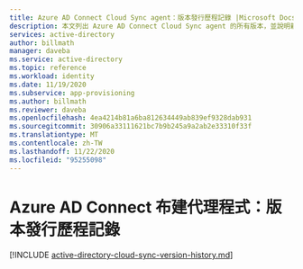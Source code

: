 ```yaml
---
title: Azure AD Connect Cloud Sync agent：版本發行歷程記錄 |Microsoft Docs
description: 本文列出 Azure AD Connect Cloud Sync agent 的所有版本，並說明新功能和已修正的問題
services: active-directory
author: billmath
manager: daveba
ms.service: active-directory
ms.topic: reference
ms.workload: identity
ms.date: 11/19/2020
ms.subservice: app-provisioning
ms.author: billmath
ms.reviewer: daveba
ms.openlocfilehash: 4ea4214b81a6ba812634449ab839ef9328dab931
ms.sourcegitcommit: 30906a33111621bc7b9b245a9a2ab2e33310f33f
ms.translationtype: MT
ms.contentlocale: zh-TW
ms.lasthandoff: 11/22/2020
ms.locfileid: "95255098"
---
```

# <a name="azure-ad-connect-provisioning-agent-version-release-history"></a>Azure AD Connect 布建代理程式：版本發行歷程記錄

[!INCLUDE [active-directory-cloud-sync-version-history.md](../../../includes/active-directory-cloud-sync-version-history.md)]